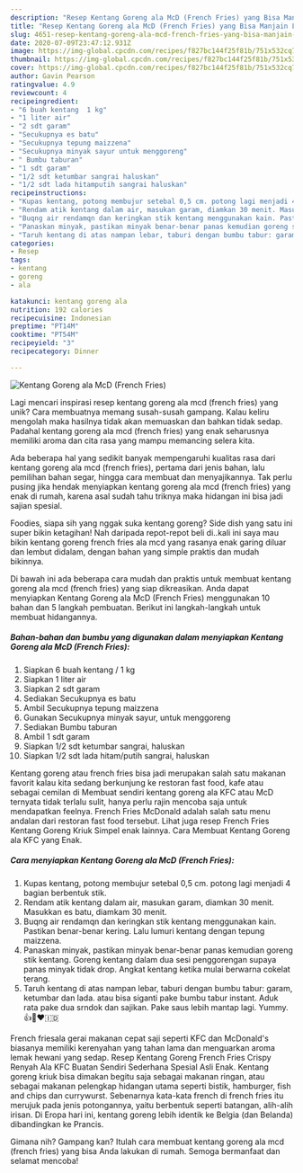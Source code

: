 ```yaml
---
description: "Resep Kentang Goreng ala McD (French Fries) yang Bisa Manjain Lidah"
title: "Resep Kentang Goreng ala McD (French Fries) yang Bisa Manjain Lidah"
slug: 4651-resep-kentang-goreng-ala-mcd-french-fries-yang-bisa-manjain-lidah
date: 2020-07-09T23:47:12.931Z
image: https://img-global.cpcdn.com/recipes/f827bc144f25f81b/751x532cq70/kentang-goreng-ala-mcd-french-fries-foto-resep-utama.jpg
thumbnail: https://img-global.cpcdn.com/recipes/f827bc144f25f81b/751x532cq70/kentang-goreng-ala-mcd-french-fries-foto-resep-utama.jpg
cover: https://img-global.cpcdn.com/recipes/f827bc144f25f81b/751x532cq70/kentang-goreng-ala-mcd-french-fries-foto-resep-utama.jpg
author: Gavin Pearson
ratingvalue: 4.9
reviewcount: 4
recipeingredient:
- "6 buah kentang  1 kg"
- "1 liter air"
- "2 sdt garam"
- "Secukupnya es batu"
- "Secukupnya tepung maizzena"
- "Secukupnya minyak sayur untuk menggoreng"
- " Bumbu taburan"
- "1 sdt garam"
- "1/2 sdt ketumbar sangrai haluskan"
- "1/2 sdt lada hitamputih sangrai haluskan"
recipeinstructions:
- "Kupas kentang, potong membujur setebal 0,5 cm. potong lagi menjadi 4 bagian berbentuk stik."
- "Rendam atik kentang dalam air, masukan garam, diamkan 30 menit. Masukkan es batu, diamkam 30 menit."
- "Buqng air rendamqn dan keringkan stik kentang menggunakan kain. Pastikan benar-benar kering. Lalu lumuri kentang dengan tepung maizzena."
- "Panaskan minyak, pastikan minyak benar-benar panas kemudian goreng stik kentang. Goreng kentang dalam dua sesi penggorengan supaya panas minyak tidak drop. Angkat kentang ketika mulai berwarna cokelat terang."
- "Taruh kentang di atas nampan lebar, taburi dengan bumbu tabur: garam, ketumbar dan lada. atau bisa siganti pake bumbu tabur instant. Aduk rata pake dua srndok dan sajikan. Pake saus lebih mantap lagi. Yummy.👍🙏❤️🇮🇩"
categories:
- Resep
tags:
- kentang
- goreng
- ala

katakunci: kentang goreng ala 
nutrition: 192 calories
recipecuisine: Indonesian
preptime: "PT14M"
cooktime: "PT54M"
recipeyield: "3"
recipecategory: Dinner

---
```



![Kentang Goreng ala McD (French Fries)](https://img-global.cpcdn.com/recipes/f827bc144f25f81b/751x532cq70/kentang-goreng-ala-mcd-french-fries-foto-resep-utama.jpg)

Lagi mencari inspirasi resep kentang goreng ala mcd (french fries) yang unik? Cara membuatnya memang susah-susah gampang. Kalau keliru mengolah maka hasilnya tidak akan memuaskan dan bahkan tidak sedap. Padahal kentang goreng ala mcd (french fries) yang enak seharusnya memiliki aroma dan cita rasa yang mampu memancing selera kita.

Ada beberapa hal yang sedikit banyak mempengaruhi kualitas rasa dari kentang goreng ala mcd (french fries), pertama dari jenis bahan, lalu pemilihan bahan segar, hingga cara membuat dan menyajikannya. Tak perlu pusing jika hendak menyiapkan kentang goreng ala mcd (french fries) yang enak di rumah, karena asal sudah tahu triknya maka hidangan ini bisa jadi sajian spesial.

Foodies, siapa sih yang nggak suka kentang goreng? Side dish yang satu ini super bikin ketagihan! Nah daripada repot-repot beli di..kali ini saya mau bikin kentang goreng french fries ala mcd yang rasanya enak garing diluar dan lembut didalam, dengan bahan yang simple praktis dan mudah bikinnya.


Di bawah ini ada beberapa cara mudah dan praktis untuk membuat kentang goreng ala mcd (french fries) yang siap dikreasikan. Anda dapat menyiapkan Kentang Goreng ala McD (French Fries) menggunakan 10 bahan dan 5 langkah pembuatan. Berikut ini langkah-langkah untuk membuat hidangannya.

<!--inarticleads1-->

##### Bahan-bahan dan bumbu yang digunakan dalam menyiapkan Kentang Goreng ala McD (French Fries):

1. Siapkan 6 buah kentang / 1 kg
1. Siapkan 1 liter air
1. Siapkan 2 sdt garam
1. Sediakan Secukupnya es batu
1. Ambil Secukupnya tepung maizzena
1. Gunakan Secukupnya minyak sayur, untuk menggoreng
1. Sediakan  Bumbu taburan
1. Ambil 1 sdt garam
1. Siapkan 1/2 sdt ketumbar sangrai, haluskan
1. Siapkan 1/2 sdt lada hitam/putih sangrai, haluskan


Kentang goreng atau french fries bisa jadi merupakan salah satu makanan favorit kalau kita sedang berkunjung ke restoran fast food, kafe atau sebagai cemilan di Membuat sendiri kentang goreng ala KFC atau McD ternyata tidak terlalu sulit, hanya perlu rajin mencoba saja untuk mendapatkan feelnya. French Fries McDonald adalah salah satu menu andalan dari restoran fast food tersebut. Lihat juga resep French Fries Kentang Goreng Kriuk Simpel enak lainnya. Cara Membuat Kentang Goreng ala KFC yang Enak. 

<!--inarticleads2-->

##### Cara menyiapkan Kentang Goreng ala McD (French Fries):

1. Kupas kentang, potong membujur setebal 0,5 cm. potong lagi menjadi 4 bagian berbentuk stik.
1. Rendam atik kentang dalam air, masukan garam, diamkan 30 menit. Masukkan es batu, diamkam 30 menit.
1. Buqng air rendamqn dan keringkan stik kentang menggunakan kain. Pastikan benar-benar kering. Lalu lumuri kentang dengan tepung maizzena.
1. Panaskan minyak, pastikan minyak benar-benar panas kemudian goreng stik kentang. Goreng kentang dalam dua sesi penggorengan supaya panas minyak tidak drop. Angkat kentang ketika mulai berwarna cokelat terang.
1. Taruh kentang di atas nampan lebar, taburi dengan bumbu tabur: garam, ketumbar dan lada. atau bisa siganti pake bumbu tabur instant. Aduk rata pake dua srndok dan sajikan. Pake saus lebih mantap lagi. Yummy.👍🙏❤️🇮🇩


French friesala gerai makanan cepat saji seperti KFC dan McDonald&#39;s biasanya memiliki kerenyahan yang tahan lama dan menguarkan aroma lemak hewani yang sedap. Resep Kentang Goreng French Fries Crispy Renyah Ala KFC Buatan Sendiri Sederhana Spesial Asli Enak. Kentang goreng kriuk bisa dimakan begitu saja sebagai makanan ringan, atau sebagai makanan pelengkap hidangan utama seperti bistik, hamburger, fish and chips dan currywurst. Sebenarnya kata-kata french di french fries itu merujuk pada jenis potongannya, yaitu berbentuk seperti batangan, alih-alih irisan. Di Eropa hari ini, kentang goreng lebih identik ke Belgia (dan Belanda) dibandingkan ke Prancis. 

Gimana nih? Gampang kan? Itulah cara membuat kentang goreng ala mcd (french fries) yang bisa Anda lakukan di rumah. Semoga bermanfaat dan selamat mencoba!

